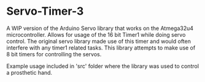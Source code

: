 # Servo-Timer-3
A WIP version of the Arduino Servo library that works on the Atmega32u4 microcontroller.
Allows for usage of the 16 bit Timer1 while doing servo control. The original servo library made use of this timer and would often interfere with any timer1 related tasks. This library attempts to make use of 8 bit timers for controlling the servos.

Example usage included in 'src' folder where the library was used to control a prosthetic hand.
